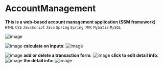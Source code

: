 # AccountManagement  
**This is a web-based account management application (SSM framework)**  
`HTML` `CSS` `JavaScript` `Java` `Spring` `Spring MVC` `Mybatis` `MySQL`

![image](https://user-images.githubusercontent.com/53555169/122814889-c9605280-d2a2-11eb-9df0-9b353977a2ec.png)

![image](https://user-images.githubusercontent.com/53555169/122815095-0593b300-d2a3-11eb-96a7-716fad878057.png)
**calculate on inputs:**
![image](https://user-images.githubusercontent.com/53555169/122816773-252bdb00-d2a5-11eb-84b8-d3b5703d6683.png)

![image](https://user-images.githubusercontent.com/53555169/122815180-1c3a0a00-d2a3-11eb-9d60-e56a37297a69.png)
**add or delete a transaction form:**
![image](https://user-images.githubusercontent.com/53555169/122815430-6f13c180-d2a3-11eb-9f3e-73132ee00a7b.png)
**click to edit detail info:**
![image](https://user-images.githubusercontent.com/53555169/122817068-7b008300-d2a5-11eb-960d-0ff7fbfeb852.png)
**the detail info:**
![image](https://user-images.githubusercontent.com/53555169/122815737-db8ec080-d2a3-11eb-9feb-43f63da061e9.png)
